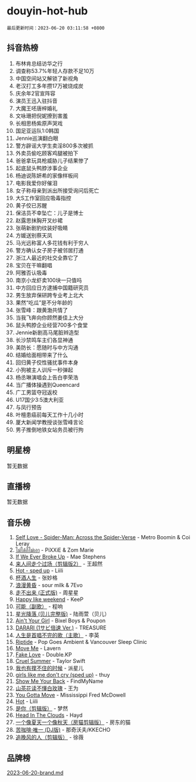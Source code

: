 # douyin-hot-hub

`最后更新时间：2023-06-20 03:11:58 +0800`

## 抖音热榜

1. 布林肯总结访华之行
1. 调查称53.7%年轻人存款不足10万
1. 中国空间站又解锁了新视角
1. 老汉打工多年攒17万被烧成炭
1. 庆余年2官宣阵容
1. 演员王迅入驻抖音
1. 大魔王呸唐梓婚礼
1. 文咏珊把倪妮撩到害羞
1. 长相思杨紫原声哭戏
1. 国足亚运队1:0韩国
1. Jennie巡演翻白眼
1. 警方辟谣大学生卖淫800多次被抓
1. 外卖员偷吃顾客鸡腿被拍下
1. 爸爸拿玩具枪威胁儿子结果惨了
1. 起底鼠头鸭脖涉事企业
1. 杨迪说陈妍希的家像样板间
1. 电影我爱你好催泪
1. 女子称母亲到派出所接受询问后死亡
1. 大S工作室回应吸毒指控
1. 黄子佼已苏醒
1. 保洁员不幸坠亡：儿子是博士
1. 赵露思抹胸开叉纱裙
1. 张萌新剧豹纹装好吸睛
1. 方媛送别蔡天凤
1. 马光远称富人多花钱有利于穷人
1. 警方确认女子房子被邻居打通
1. 浙江人最近的社交全靠它了
1. 宝贝在干嘛翻唱
1. 阿雅否认吸毒
1. 南京小龙虾卖100块一只值吗
1. 中方回应日方逮捕中国籍研究员
1. 男生放弃保研跨专业考上北大
1. 果然“吃瓜”是不分年龄的
1. 张雪峰：跟黄渤共情了
1. 当我飞奔向你顾然姜佳上大分
1. 鼠头鸭脖企业经营700多个食堂
1. Jennie新剧高马尾脏辫造型
1. 长沙禁鸣车主们各显神通
1. 美防长：愿随时与中方沟通
1. 结婚给面相带来了什么
1. 回归黄子佼性骚扰事件本身
1. 小狗被主人训斥一秒弹起
1. 杨丞琳演唱会上告白李荣浩
1. 当广播体操遇到Queencard
1. 广工男篮夺冠返校
1. U17国少3:5澳大利亚
1. 与凤行预告
1. 叶檀患癌前每天工作十几小时
1. 厦大新闻学教授谈张雪峰言论
1. 男子推倒地铁女站务员被行拘

## 明星榜

暂无数据

## 直播榜

暂无数据

## 音乐榜

1. [Self Love - Spider-Man: Across the Spider-Verse](https://sf6-cdn-tos.douyinstatic.com/obj/tos-cn-ve-2774/o8YzagIFYnO2FNIznDQzpeeLfrdCVAbYDDaLoS) - Metro Boomin & Coi Leray
1. [ไม่ได้ก็ไม่เอา](https://sf6-cdn-tos.douyinstatic.com/obj/tos-cn-ve-2774/556b0e6fe2e8492d8cf1223632e4cb4f) - PiXXiE & Zom Marie
1. [If We Ever Broke Up](https://sf6-cdn-tos.douyinstatic.com/obj/tos-cn-ve-2774/o8onj5HDk0ImtBmO0URBfeyCDXQJMYkQ1gb8Zy) - Mae Stephens
1. [来人间走个过场（剪辑版2）](https://sf3-cdn-tos.douyinstatic.com/obj/tos-cn-ve-2774/o0bZnpnCAYBDfwgiM4n8DkYqZQSaiRZW0e0tNz) - 王超然
1. [Hot - sped up](https://sf3-cdn-tos.douyinstatic.com/obj/tos-cn-ve-2774/oY5GA4tzoICWsYxWdyUKW0wulAyBzhWbfKtIUw) - Liili
1. [杯酒人生](https://sf6-cdn-tos.douyinstatic.com/obj/tos-cn-ve-2774/o4HTewsbZkDKsQBfBSnCtm8TY28ggCWQcScrYt) - 张妙格
1. [浪漫黄昏](https://sf6-cdn-tos.douyinstatic.com/obj/tos-cn-ve-2774/a2e4e0b8cf8b4cc0a6bfed7cd21bd5a0) - sour milk & 7Evo
1. [走不出来 (正式版)](https://sf3-cdn-tos.douyinstatic.com/obj/tos-cn-ve-2774/oMQBdAhLFkz0sbwyY6OTfCBANKoFCyMWbAInoJ) - 周星星
1. [Happy like weekend](https://sf3-cdn-tos.douyinstatic.com/obj/tos-cn-ve-2774/o0OfAnfYcF4hwK8mwGGQx597Wf1QAOb9KehnDk) - KeeP
1. [可能（副歌）](https://sf3-cdn-tos.douyinstatic.com/obj/tos-cn-ve-2774/cde1731888894259b333569393c2fb51) - 程响
1. [星光降落 (贝儿完整版)](https://sf3-cdn-tos.douyinstatic.com/obj/tos-cn-ve-2774/okwB9hAwyAtsFFkFBzAX1hOOfQuIoMNs0W2Mwr) - 陆雨萱（贝儿）
1. [Ain't Your Girl](https://sf3-cdn-tos.douyinstatic.com/obj/tos-cn-ve-2774/3c051e231f0e4668b9039529290acfad) - Bixel Boys & Poupon
1. [DARARI (1サビ倍速 Ver.)](https://sf6-cdn-tos.douyinstatic.com/obj/tos-cn-ve-2774/4176f3bb6e03443f8f26920dcf1676de) - TREASURE
1. [人生是首唱不完的歌（主歌）](https://sf3-cdn-tos.douyinstatic.com/obj/tos-cn-ve-2774/og5grIuCCA1ttACjZY2BAqmbxhUBIHf1N7Metz) - 李英
1. [Riptide](https://sf6-cdn-tos.douyinstatic.com/obj/tos-cn-ve-2774/osYp57W4R2GvPKweF15HAePC1vKmnejwgf2pAU) - Pop Goes Ambient & Vancouver Sleep Clinic
1. [Move Me](https://sf6-cdn-tos.douyinstatic.com/obj/tos-cn-ve-2774/0af55729f7824709a87fedbbbc0a303a) - Lavern
1. [Fake Love](https://sf3-cdn-tos.douyinstatic.com/obj/tos-cn-ve-2774/okBenbNtaDXEoOYrPgGA8CPxQezLFd8ebBTF8I) - Double.KP
1. [Cruel Summer](https://sf6-cdn-tos.douyinstatic.com/obj/tos-cn-ve-2774/b35ad770e6d4495abefaa493fa46b555) - Taylor Swift
1. [我也有撑不住的时候](https://sf3-cdn-tos.douyinstatic.com/obj/tos-cn-ve-2774/okmtBE1dkIBhwxeiBJeDgQnQtICZWIJUI2bjQr) - 派星儿
1. [girls like me don't cry (sped up)](https://sf6-cdn-tos.douyinstatic.com/obj/tos-cn-ve-2774/oYoALuZBJqhz3LCJO1isaTN7WNAfdXhywIUMSg) - thuy
1. [Show Me Your Back](https://sf3-cdn-tos.douyinstatic.com/obj/tos-cn-ve-2774/oggth97NwFCsBIksy1MBNKfjWsAtorNYAtOMzm) - FindMyName
1. [山茶花读不懂白玫瑰](https://sf3-cdn-tos.douyinstatic.com/obj/tos-cn-ve-2774/osfn8B7DktrRHEPJgPCfDbw7QDQEkwC16BxZg9) - 王为
1. [You Gotta Move](https://sf3-cdn-tos.douyinstatic.com/obj/tos-cn-ve-2774/a2b672af67514106b25cdfd6f1a8aad2) - Mississippi Fred McDowell
1. [Hot](https://sf6-cdn-tos.douyinstatic.com/obj/tos-cn-ve-2774/a63be641febf4335a8996c8a877dee1c) - Liili
1. [是你（剪辑版）](https://sf6-cdn-tos.douyinstatic.com/obj/tos-cn-ve-2774/46019dae783c4c969944217fe1cfafc4) - 梦然
1. [Head In The Clouds](https://sf6-cdn-tos.douyinstatic.com/obj/tos-cn-ve-2774/ocSfDBmOnoV52y4eF28Hg3zXxCbhGeDQDHAma5) - Hayd
1. [一个像夏天一个像秋天（房猫剪辑版）](https://sf6-cdn-tos.douyinstatic.com/obj/tos-cn-ve-2774/a5a649d88ef0437b918efc8be7005a59) - 房东的猫
1. [苦咖啡·唯一 (DJ版)](https://sf3-cdn-tos.douyinstatic.com/obj/tos-cn-ve-2774/oohZWXUzNXlh9bzpBgNUfJCQHGILwWgDBaejQt) - 那奇沃夫/KKECHO
1. [追晚风的人（剪辑版）](https://sf3-cdn-tos.douyinstatic.com/obj/tos-cn-ve-2774/560835060af84ac29cd5c12e2a98f7eb) - 徐薇

## 品牌榜

[2023-06-20-brand.md](2023-06-20-brand.md)
